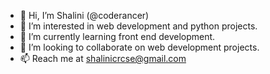 - 👋 Hi, I’m Shalini (@coderancer)
- 👀 I’m interested in web development and python projects.
- 🌱 I’m currently learning front end development.
- 💞️ I’m looking to collaborate on web development projects.
- 📫 Reach me at shalinicrcse@gmail.com

<!---
coderancer/coderancer is a ✨ special ✨ repository because its `README.md` (this file) appears on your GitHub profile.
You can click the Preview link to take a look at your changes.
--->

